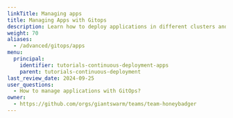 ```yaml
---
linkTitle: Managing apps
title: Managing Apps with Gitops
description: Learn how to deploy applications in different clusters and environments using GitOps.
weight: 70
aliases:
  - /advanced/gitops/apps
menu:
  principal:
    identifier: tutorials-continuous-deployment-apps
    parent: tutorials-continuous-deployment
last_review_date: 2024-09-25
user_questions:
  - How to manage applications with GitOps?
owner:
  - https://github.com/orgs/giantswarm/teams/team-honeybadger
---
```

